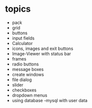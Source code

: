 # topics #

- pack
- grid
- buttons
- input fields
- Calculator
- icons, images and exit buttons
- Image-Viewer with status bar
- frames
- radio buttons
- message boxes
- create windows
- file dialog
- slider
- checkboxes
- dropdown menus
- using database -mysql with user data
